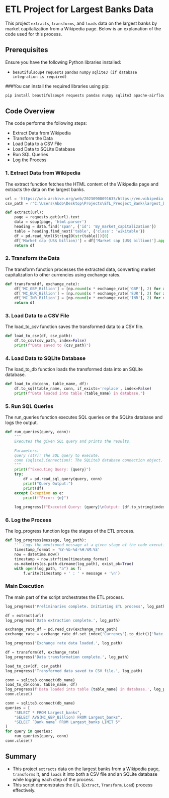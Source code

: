 # ETL Project for Largest Banks Data
This project `extracts`, `transforms`, and `loads` data on the largest banks by market capitalization from a Wikipedia page. Below is an explanation of the code used for this process.

## Prerequisites
Ensure you have the following Python libraries installed:

- `beautifulsoup4`
`requests`
`pandas`
`numpy`
`sqlite3 (if database integration is required)`

###You can install the required libraries using pip:

```bash
pip install beautifulsoup4 requests pandas numpy sqlite3 apache-airflow
```
## Code Overview
The code performs the following steps:
- Extract Data from Wikipedia
- Transform the Data
- Load Data to a CSV File
- Load Data to SQLite Database
- Run SQL Queries
- Log the Process
  
### 1. Extract Data from Wikipedia
The extract function fetches the HTML content of the Wikipedia page and extracts the data on the largest banks.

```python
url = 'https://web.archive.org/web/20230908091635/https://en.wikipedia.org/wiki/List_of_largest_banks'
csv_path = r"C:\Users\Abdo\Desktop\Projects\ETL_Preoject_Bank\largest_banks.csv"

def extract(url):
    page = requests.get(url).text
    data = soup(page, 'html.parser')
    heading = data.find('span', {'id': 'By_market_capitalization'})
    table = heading.find_next('table', {'class': 'wikitable'})
    df = pd.read_html(StringIO(str(table)))[0]
    df['Market cap (US$ billion)'] = df['Market cap (US$ billion)'].apply(lambda x: float(str(x).strip()[:-1]))
    return df
```
### 2. Transform the Data
The transform function processes the extracted data, converting market capitalization to other currencies using exchange rates.

```python
def transform(df, exchange_rate):
    df['MC_GBP_Billion'] = [np.round(x * exchange_rate['GBP'], 2) for x in df['Market cap (US$ billion)']]
    df['MC_EUR_Billion'] = [np.round(x * exchange_rate['EUR'], 2) for x in df['Market cap (US$ billion)']]
    df['MC_INR_Billion'] = [np.round(x * exchange_rate['INR'], 2) for x in df['Market cap (US$ billion)']]
    return df
```
### 3. Load Data to a CSV File
The load_to_csv function saves the transformed data to a CSV file.

```python
def load_to_csv(df, csv_path):
    df.to_csv(csv_path, index=False)
    print(f"Data saved to {csv_path}")
```
### 4. Load Data to SQLite Database
The load_to_db function loads the transformed data into an SQLite database.

```python
def load_to_db(conn, table_name, df):
    df.to_sql(table_name, conn, if_exists='replace', index=False)
    print(f"Data loaded into table {table_name} in database.")
```
### 5. Run SQL Queries
The run_queries function executes SQL queries on the SQLite database and logs the output.

```python
def run_queries(query, conn):
    """
    Executes the given SQL query and prints the results.
    
    Parameters:
    query (str): The SQL query to execute.
    conn (sqlite3.Connection): The SQLite3 database connection object.
    """
    print(f"Executing Query: {query}")
    try:
        df = pd.read_sql_query(query, conn)
        print("Query Output:")
        print(df)
    except Exception as e:
        print(f"Error: {e}")
    
    log_progress(f"Executed Query: {query}\nOutput: {df.to_string(index=False)}", log_path)
```
### 6. Log the Process
The log_progress function logs the stages of the ETL process.

```python
def log_progress(message, log_path):
    ''' Logs the mentioned message at a given stage of the code execution to a log file. '''
    timestamp_format = '%Y-%b-%d-%H:%M:%S'
    now = datetime.now()
    timestamp = now.strftime(timestamp_format)
    os.makedirs(os.path.dirname(log_path), exist_ok=True)
    with open(log_path, "a") as f:
        f.write(timestamp + ' : ' + message + '\n')
```
### Main Execution
The main part of the script orchestrates the ETL process.

```python
log_progress('Preliminaries complete. Initiating ETL process', log_path)

df = extract(url)
log_progress('Data extraction complete.', log_path)

exchange_rate_df = pd.read_csv(exchange_rate_path)
exchange_rate = exchange_rate_df.set_index('Currency').to_dict()['Rate']

log_progress('Exchange rate data loaded.', log_path)

df = transform(df, exchange_rate)
log_progress('Data transformation complete.', log_path)

load_to_csv(df, csv_path)
log_progress('Transformed data saved to CSV file.', log_path)

conn = sqlite3.connect(db_name)
load_to_db(conn, table_name, df)
log_progress(f'Data loaded into table {table_name} in database.', log_path)
conn.close()

conn = sqlite3.connect(db_name)
queries = [
    "SELECT * FROM Largest_banks",
    "SELECT AVG(MC_GBP_Billion) FROM Largest_banks",
    "SELECT `Bank name` FROM Largest_banks LIMIT 5"
]
for query in queries:
    run_queries(query, conn)
conn.close()
```
## Summary
- This project `extracts` data on the largest banks from a Wikipedia page, `transforms` it, and `loads` it into both a CSV file and an SQLite database while logging each step of the process.
- This script demonstrates the `ETL` (`Extract`, `Transform`, `Load`) process effectively.
